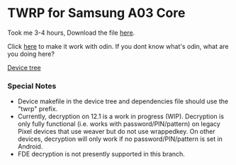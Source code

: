 # TWRP for Samsung A03 Core

Took me 3-4 hours, Download the file [here](https://github.com/XanderFromFortnite/Twrp_a30core/releases).

Click [here](https://forum.xda-developers.com/t/how-to-convert-img-to-tar-md5-with-ease-with-odin3.2833350/) to make it work with odin.
If you dont know what's odin, what are you doing here?

[Device tree](https://github.com/twrpdtgen/android_device_samsung_a3core)

### Special Notes
- Device makefile in the device tree and dependencies file should use the "twrp" prefix.
- Currently, decryption on 12.1 is a work in progress (WIP). Decryption is only fully functional (i.e. works with password/PIN/pattern) on legacy Pixel devices that use weaver but do not use wrappedkey. On other devices, decryption will only work if no password/PIN/pattern is set in Android.
- FDE decryption is not presently supported in this branch.
